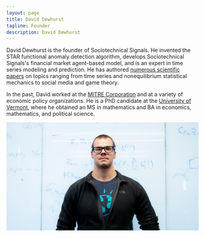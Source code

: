 ```yaml
---
layout: page
title: David Dewhurst
tagline: Founder
description: David Dewhurst
---
```


David Dewhurst is the founder of Sociotechnical Signals. He invented the STAR functional anomaly detection 
algorithm, develops Sociotechnical Signals's financial market agent-based model, 
and is an expert in time series modeling and prediction.
He has authored [numerous scientific papers](https://arxiv.org/search/?query=david+rushing+dewhurst&searchtype=all&source=header) 
on topics ranging from time series and nonequilibrium statistical mechanics to social media and game theory.

In the past, David worked at the [MITRE Corporation](https://www.mitre.org/) and at a variety of economic policy organizations. He is a PhD candidate at the [University of Vermont](http://vermontcomplexsystems.org/),
where he obtained an MS in mathematics and BA in economics, mathematics, and political science.

![David Dewhurst](../_photos/dave-front-board.jpg "David Dewhurst")
